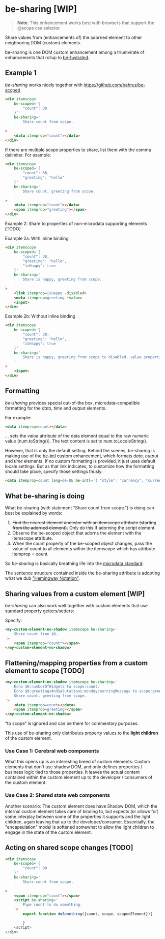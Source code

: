 # be-sharing [WIP]

>**Note**: This enhancement works best with browsers that support the @scope css selector.

Share values from (enhancements of) the adorned element to other neighboring DOM (custom) elements.

be-sharing is one DOM custom enhancement among a triumvirate of enhancements that rollup to [be-hydrated](https://github.com/bahrus/be-hydrated).

## Example 1

*be-sharing* works nicely together with https://github.com/bahrus/be-scoped

```html
<div itemscope 
    be-scoped='{
        "count": 30
    }'
    be-sharing='
        Share count from scope.
    '
>
    <data itemprop="count"></data>
</div>
```

If there are multiple scope properties to share, list them with the comma delimiter.  For example:

```html
<div itemscope 
    be-scoped='{
        "count": 30,
        "greeting": "hello"
    }'
    be-sharing='
        Share count, greeting from scope.
    '
>
    <data itemprop="count"></data>
    <span itemprop="greeting"></span>
</div>
```

Example 2:  Share to properties of non-microdata supporting elements [TODO]

Example 2a:  With inline binding

```html
<div itemscope 
    be-scoped='{
        "count": 30,
        "greeting": "hello",
        "isHappy": true
    }'
    be-sharing='
        Share is happy, greeting from scope.
    '
>
    <link itemprop=isHappy -disabled>
    <meta itemprop=greeting -value>
    <input>
</div>
```

Example 2b:  Without inline binding

```html
<div itemscope 
    be-scoped='{
        "count": 30,
        "greeting": "hello",
        "isHappy": true
    }'
    be-sharing='
        Share is happy, greeting from scope to disabled, value properties of input element.
    '
>
    <input>
</div>
```

## Formatting

*be-sharing* provides special out-of-the box, microdata-compatible formatting for the *data*, *time* and *output* elements.

For example:

```html
<data itemprop=count></data>
```

... sets the *value* attribute of the data element equal to the raw numeric value (num.toString()).  The text content is set to num.toLocaleString().

However, that is only the default setting.  Behind the scenes, *be-sharing* is making use of the [be-intl](https://github.com/bahrus/be-intl) custom enhancement, which formats *data*, *output* and *time* elements.  If no custom formatting is provided, it just uses default locale settings.  But as that link indicates, to customize how the formatting should take place, specify those settings thusly:

```html
<data itemprop=count lang=de-DE be-intl='{ "style": "currency", "currency": "EUR" }'></data>
```

## What be-sharing is doing

What be-sharing (with statement "Share count from scope.") is doing can best be explained by words:

1.  ~~Find the nearest element ancestor with an itemscope attribute (starting from the adorned element).~~ Only do this if adorning the script element.
2.  Observe the be-scoped object that adorns the element with the itemscope attribute.
3.  When the count property of the be-scoped object changes, pass the value of count to all elements within the itemscope which has attribute itemprop = count.


So *be-sharing* is basically breathing life into the [microdata standard](https://developer.mozilla.org/en-US/docs/Web/HTML/Microdata).

The sentence structure contained inside the be-sharing attribute is adopting what we dub ["Hemingway Notation"](https://bookanalysis.com/ernest-hemingway/writing-style/).

## Sharing values from a custom element [WIP]

*be-sharing* can also work well together with custom elements that use standard property getters/setters:

Specify:

```html
<my-custom-element-no-shadow itemscope be-sharing='
    Share count from $0.
'>
    <span itemprop="count"></span>
</my-custom-element-no-shadow>
```

## Flattening/mapping properties from a custom element to scope [TODO]

```html
<my-custom-element-no-shadow itemscope be-sharing='
    Echo $0:numberOfWidgets to scope:count.
    Echo $0:greetingsAndSalutations:monday:morningMessage to scope:greeting.
    Share count, greeting from scope.
'>
    <data itemprop=count></data>
    <span itemprop=greeting></span>
</my-custom-element-no-shadow>
```

"to scope" is ignored and can be there for commentary purposes.

This use of be-sharing only distributes property values to the **light children** of the custom element.  

### Use Case 1:  Cerebral web components

What this opens up is an interesting breed of custom elements:  Custom elements that don't use shadow DOM, and only defines properties / business logic tied to those properties.  It leaves the actual content contained within the custom element up to the developer / consumers of the custom element.  

### Use Case 2:  Shared state web components

Another scenario:  The custom element does have Shadow DOM, which the internal custom element takes care of binding to, but expects (or allows for) some interplay between some of the properties it supports and the light children, again leaving that up to the developer/consumer.  Essentially, the "encapsulation" model is softened somewhat to allow the light children to engage in the state of the custom element.

## Acting on shared scope changes [TODO]

```html
<div itemscope 
    be-scoped='{
        "count": 30
    }'
    be-sharing='
        Share count from scope.
    '
>
    <span itemprop="count"></span>
    <script be-sharing='
        Pipe count to do something.
    '>
        export function doSomething({count, scope, scopedElement}){

        }
    <script>
</div>
```

